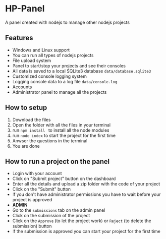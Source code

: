 # HP-Panel
A panel created with nodejs to manage other nodejs projects

## Features
- Windows and Linux support
- You can run all types of nodejs projects
- File upload system
- Panel to start/stop your projects and see their consoles
- All data is saved to a local SQLite3 database `data/database.sqlite3`
- Customized console logging system
- Logging console data to a log file `data/console.log`
- Accounts
- Administrator panel to manage all the projects

## How to setup
1. Download the files
2. Open the folder with all the files in your terminal
3. run `npm install ` to install all the node modules
4. run `node index` to start the project for the first time
5. Anwser the questions in the terminal
6. You are done

## How to run a project on the panel
- Login with your account
- Click on "Submit project" button on the dashboard
- Enter all the details and upload a zip folder with the code of your project
- Click on the "Submit" button
- If you don't have administrator permissions you have to wait before your project is approved
- **ADMIN**
- Go to the `submissions` tab on the admin panel
- Click on the submission of the project
- Click on the `Approve` (to let the project work) or `Reject` (to delete the submission) button
- If the submission is approved you can start your project for the first time

